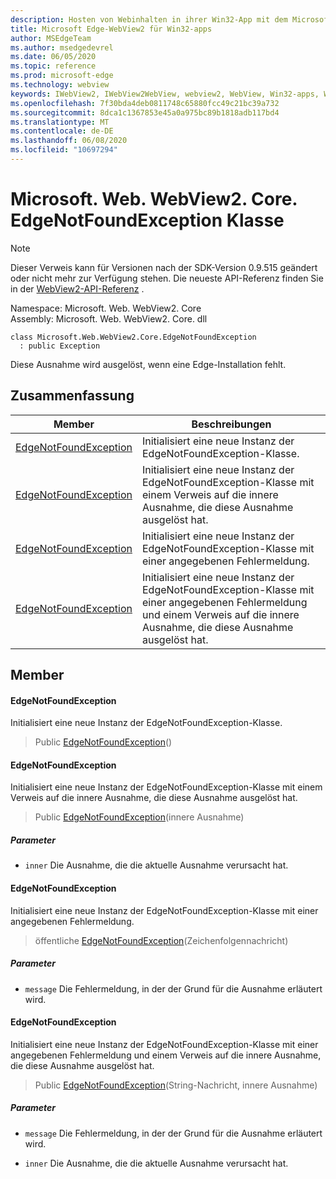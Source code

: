 ```yaml
---
description: Hosten von Webinhalten in ihrer Win32-App mit dem Microsoft Edge WebView2-Steuerelement
title: Microsoft Edge-WebView2 für Win32-apps
author: MSEdgeTeam
ms.author: msedgedevrel
ms.date: 06/05/2020
ms.topic: reference
ms.prod: microsoft-edge
ms.technology: webview
keywords: IWebView2, IWebView2WebView, webview2, WebView, Win32-apps, Win32, Edge, ICoreWebView2, ICoreWebView2Controller, Browser-Steuerelement, Edge-HTML
ms.openlocfilehash: 7f30bda4deb0811748c65880fcc49c21bc39a732
ms.sourcegitcommit: 8dca1c1367853e45a0a975bc89b1818adb117bd4
ms.translationtype: MT
ms.contentlocale: de-DE
ms.lasthandoff: 06/08/2020
ms.locfileid: "10697294"
---
```

# Microsoft. Web. WebView2. Core. EdgeNotFoundException Klasse 

> [!NOTE]
> Dieser Verweis kann für Versionen nach der SDK-Version 0.9.515 geändert oder nicht mehr zur Verfügung stehen. Die neueste API-Referenz finden Sie in der [WebView2-API-Referenz](../../../webview2-api-reference.md) .

Namespace: Microsoft. Web. WebView2. Core \
Assembly: Microsoft. Web. WebView2. Core. dll

```
class Microsoft.Web.WebView2.Core.EdgeNotFoundException
  : public Exception
```

Diese Ausnahme wird ausgelöst, wenn eine Edge-Installation fehlt.

## Zusammenfassung

 Member                        | Beschreibungen
--------------------------------|---------------------------------------------
[EdgeNotFoundException](#edgenotfoundexception) | Initialisiert eine neue Instanz der EdgeNotFoundException-Klasse.
[EdgeNotFoundException](#edgenotfoundexception) | Initialisiert eine neue Instanz der EdgeNotFoundException-Klasse mit einem Verweis auf die innere Ausnahme, die diese Ausnahme ausgelöst hat.
[EdgeNotFoundException](#edgenotfoundexception) | Initialisiert eine neue Instanz der EdgeNotFoundException-Klasse mit einer angegebenen Fehlermeldung.
[EdgeNotFoundException](#edgenotfoundexception) | Initialisiert eine neue Instanz der EdgeNotFoundException-Klasse mit einer angegebenen Fehlermeldung und einem Verweis auf die innere Ausnahme, die diese Ausnahme ausgelöst hat.

## Member

#### EdgeNotFoundException 

Initialisiert eine neue Instanz der EdgeNotFoundException-Klasse.

> Public [EdgeNotFoundException](#edgenotfoundexception)()

#### EdgeNotFoundException 

Initialisiert eine neue Instanz der EdgeNotFoundException-Klasse mit einem Verweis auf die innere Ausnahme, die diese Ausnahme ausgelöst hat.

> Public [EdgeNotFoundException](#edgenotfoundexception)(innere Ausnahme)

##### Parameter
* `inner` Die Ausnahme, die die aktuelle Ausnahme verursacht hat.

#### EdgeNotFoundException 

Initialisiert eine neue Instanz der EdgeNotFoundException-Klasse mit einer angegebenen Fehlermeldung.

> öffentliche [EdgeNotFoundException](#edgenotfoundexception)(Zeichenfolgennachricht)

##### Parameter
* `message` Die Fehlermeldung, in der der Grund für die Ausnahme erläutert wird.

#### EdgeNotFoundException 

Initialisiert eine neue Instanz der EdgeNotFoundException-Klasse mit einer angegebenen Fehlermeldung und einem Verweis auf die innere Ausnahme, die diese Ausnahme ausgelöst hat.

> Public [EdgeNotFoundException](#edgenotfoundexception)(String-Nachricht, innere Ausnahme)

##### Parameter
* `message` Die Fehlermeldung, in der der Grund für die Ausnahme erläutert wird. 

* `inner` Die Ausnahme, die die aktuelle Ausnahme verursacht hat.

